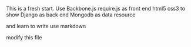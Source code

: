This is a fresh start.
Use Backbone.js require.js as front end 
html5 css3 to show
Django as back end
Mongodb as data resource

and learn to write use markdown

modify this file